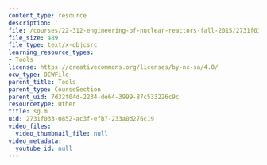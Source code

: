 ```yaml
---
content_type: resource
description: ''
file: /courses/22-312-engineering-of-nuclear-reactors-fall-2015/2731f0330852ac3fefb7233a0d276c19_sg.m
file_size: 489
file_type: text/x-objcsrc
learning_resource_types:
- Tools
license: https://creativecommons.org/licenses/by-nc-sa/4.0/
ocw_type: OCWFile
parent_title: Tools
parent_type: CourseSection
parent_uid: 7d32f04d-2234-de64-3999-87c533226c9c
resourcetype: Other
title: sg.m
uid: 2731f033-0852-ac3f-efb7-233a0d276c19
video_files:
  video_thumbnail_file: null
video_metadata:
  youtube_id: null
---
```

